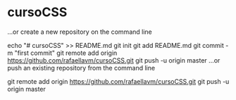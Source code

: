 # cursoCSS

…or create a new repository on the command line

echo "# cursoCSS" >> README.md
git init
git add README.md
git commit -m "first commit"
git remote add origin https://github.com/rafaellavm/cursoCSS.git
git push -u origin master
…or push an existing repository from the command line

git remote add origin https://github.com/rafaellavm/cursoCSS.git
git push -u origin master

